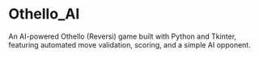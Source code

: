 # Othello_AI
An AI-powered Othello (Reversi) game built with Python and Tkinter, featuring automated move validation, scoring, and a simple AI opponent.
